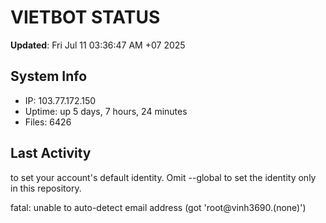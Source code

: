 # VIETBOT STATUS
**Updated**: Fri Jul 11 03:36:47 AM +07 2025

## System Info
- IP: 103.77.172.150
- Uptime: up 5 days, 7 hours, 24 minutes
- Files: 6426

## Last Activity

to set your account's default identity.
Omit --global to set the identity only in this repository.

fatal: unable to auto-detect email address (got 'root@vinh3690.(none)')

